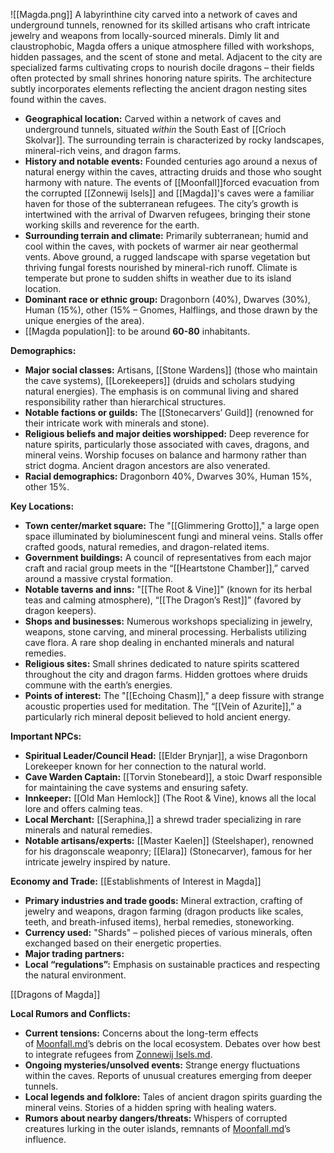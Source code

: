 
![[Magda.png]]
A labyrinthine city carved into a network of caves and underground tunnels, renowned for its skilled artisans who craft intricate jewelry and weapons from locally-sourced minerals. Dimly lit and claustrophobic, Magda offers a unique atmosphere filled with workshops, hidden passages, and the scent of stone and metal. Adjacent to the city are specialized farms cultivating crops to nourish docile dragons – their fields often protected by small shrines honoring nature spirits. The architecture subtly incorporates elements reflecting the ancient dragon nesting sites found within the caves.

- **Geographical location:** Carved within a network of caves and underground tunnels, situated _within_ the South East of [[Críoch Skolvar]]. The surrounding terrain is characterized by rocky landscapes, mineral-rich veins, and dragon farms.
- **History and notable events:** Founded centuries ago around a nexus of natural energy within the caves, attracting druids and those who sought harmony with nature. The events of [[Moonfall]]forced evacuation from the corrupted [[Zonnewij Isels]] and [[Magda]]'s caves were a familiar haven for those of the subterranean refugees. The city’s growth is intertwined with the arrival of Dwarven refugees, bringing their stone working skills and reverence for the earth.
- **Surrounding terrain and climate:** Primarily subterranean; humid and cool within the caves, with pockets of warmer air near geothermal vents. Above ground, a rugged landscape with sparse vegetation but thriving fungal forests nourished by mineral-rich runoff. Climate is temperate but prone to sudden shifts in weather due to its island location.
- **Dominant race or ethnic group:** Dragonborn (40%), Dwarves (30%), Human (15%), other (15% – Gnomes, Halflings, and those drawn by the unique energies of the area).
- [[Magda population]]: to be around **60-80** inhabitants.

**Demographics:**

- **Major social classes:** Artisans, [[Stone Wardens]] (those who maintain the cave systems), [[Lorekeepers]] (druids and scholars studying natural energies). The emphasis is on communal living and shared responsibility rather than hierarchical structures.
- **Notable factions or guilds:** The [[Stonecarvers’ Guild]] (renowned for their intricate work with minerals and stone).
- **Religious beliefs and major deities worshipped:** Deep reverence for nature spirits, particularly those associated with caves, dragons, and mineral veins. Worship focuses on balance and harmony rather than strict dogma. Ancient dragon ancestors are also venerated.
- **Racial demographics:** Dragonborn 40%, Dwarves 30%, Human 15%, other 15%.

**Key Locations:**

- **Town center/market square:** The "[[Glimmering Grotto]]," a large open space illuminated by bioluminescent fungi and mineral veins. Stalls offer crafted goods, natural remedies, and dragon-related items.
- **Government buildings:** A council of representatives from each major craft and racial group meets in the “[[Heartstone Chamber]],” carved around a massive crystal formation.
- **Notable taverns and inns:** "[[The Root & Vine]]" (known for its herbal teas and calming atmosphere), “[[The Dragon’s Rest]]” (favored by dragon keepers).
- **Shops and businesses:** Numerous workshops specializing in jewelry, weapons, stone carving, and mineral processing. Herbalists utilizing cave flora. A rare shop dealing in enchanted minerals and natural remedies.
- **Religious sites:** Small shrines dedicated to nature spirits scattered throughout the city and dragon farms. Hidden grottoes where druids commune with the earth’s energies.
- **Points of interest:** The "[[Echoing Chasm]]," a deep fissure with strange acoustic properties used for meditation. The “[[Vein of Azurite]],” a particularly rich mineral deposit believed to hold ancient energy.

**Important NPCs:**

- **Spiritual Leader/Council Head:** [[Elder Brynjar]], a wise Dragonborn Lorekeeper known for her connection to the natural world.
- **Cave Warden Captain:** [[Torvin Stonebeard]], a stoic Dwarf responsible for maintaining the cave systems and ensuring safety.
- **Innkeeper:** [[Old Man Hemlock]] (The Root & Vine), knows all the local lore and offers calming teas.
- **Local Merchant:** [[Seraphina,]] a shrewd trader specializing in rare minerals and natural remedies.
- **Notable artisans/experts:** [[Master Kaelen]] (Steelshaper), renowned for his dragonscale weaponry; [[Elara]] (Stonecarver), famous for her intricate jewelry inspired by nature.

**Economy and Trade:**                 [[Establishments of Interest in Magda]]

- **Primary industries and trade goods:** Mineral extraction, crafting of jewelry and weapons, dragon farming (dragon products like scales, teeth, and breath-infused items), herbal remedies, stoneworking.
- **Currency used:** "Shards" – polished pieces of various minerals, often exchanged based on their energetic properties.
- **Major trading partners:**
- **Local “regulations”:** Emphasis on sustainable practices and respecting the natural environment.

[[Dragons of Magda]]

**Local Rumors and Conflicts:**

- **Current tensions:** Concerns about the long-term effects of [Moonfall.md](obsidian://open?vault=The%20Shattered%20Isles&file=Moonfall.md)’s debris on the local ecosystem. Debates over how best to integrate refugees from [Zonnewij Isels.md](obsidian://open?vault=The%20Shattered%20Isles&file=Zonnewij%20Isels.md).
- **Ongoing mysteries/unsolved events:** Strange energy fluctuations within the caves. Reports of unusual creatures emerging from deeper tunnels.
- **Local legends and folklore:** Tales of ancient dragon spirits guarding the mineral veins. Stories of a hidden spring with healing waters.
- **Rumors about nearby dangers/threats:** Whispers of corrupted creatures lurking in the outer islands, remnants of [Moonfall.md](obsidian://open?vault=The%20Shattered%20Isles&file=Moonfall.md)’s influence.
